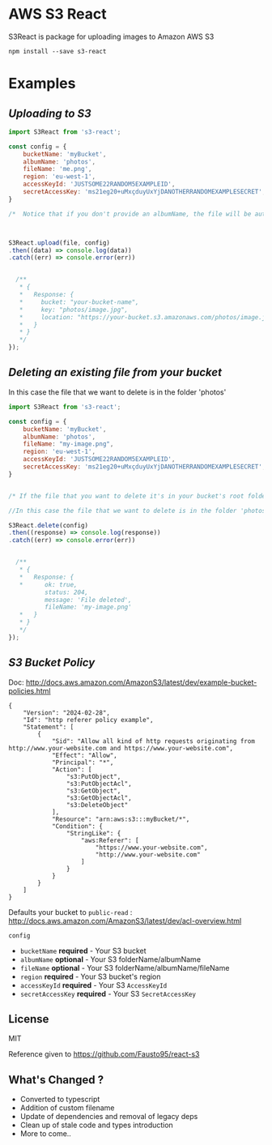 # AWS S3 React

S3React is package for uploading images to Amazon AWS S3

```
npm install --save s3-react
```


# Examples

## ***Uploading to S3***
```javascript
import S3React from 's3-react';

const config = {
    bucketName: 'myBucket',
    albumName: 'photos',
    fileName: 'me.png',
    region: 'eu-west-1',
    accessKeyId: 'JUSTSOME22RANDOM5EXAMPLEID',
    secretAccessKey: 'ms21eg20+uMxçduyUxYjDANOTHERRANDOMEXAMPLESECRET',
}

/*  Notice that if you don't provide an albumName, the file will be automatically uploaded to the root of your bucket */



S3React.upload(file, config)
.then((data) => console.log(data))
.catch((err) => console.error(err))


  /**
   * {
   *   Response: {
   *     bucket: "your-bucket-name",
   *     key: "photos/image.jpg",
   *     location: "https://your-bucket.s3.amazonaws.com/photos/image.jpg"
   *   }
   * }
   */
});
```

## ***Deleting an existing file from your bucket***

In this case the file that we want to delete is in the folder 'photos'

```javascript
import S3React from 's3-react';

const config = {
    bucketName: 'myBucket',
    albumName: 'photos',
    fileName: "my-image.png",
    region: 'eu-west-1',
    accessKeyId: 'JUSTSOME22RANDOM5EXAMPLEID',
    secretAccessKey: 'ms21eg20+uMxçduyUxYjDANOTHERRANDOMEXAMPLESECRET',
}


/* If the file that you want to delete it's in your bucket's root folder, don't provide any albumName in the config object */

//In this case the file that we want to delete is in the folder 'photos' that we referred in the config object as the albumName

S3React.delete(config)
.then((response) => console.log(response))
.catch((err) => console.error(err))


  /**
   * {
   *   Response: {
   *      ok: true,
          status: 204,
          message: 'File deleted',
          fileName: 'my-image.png'
   *   }
   * }
   */
});
```

## ***S3 Bucket Policy***

Doc: http://docs.aws.amazon.com/AmazonS3/latest/dev/example-bucket-policies.html

```
{
    "Version": "2024-02-28",
    "Id": "http referer policy example",
    "Statement": [
        {
            "Sid": "Allow all kind of http requests originating from http://www.your-website.com and https://www.your-website.com",
            "Effect": "Allow",
            "Principal": "*",
            "Action": [
                "s3:PutObject",
                "s3:PutObjectAcl",
                "s3:GetObject",
                "s3:GetObjectAcl",
                "s3:DeleteObject"
            ],
            "Resource": "arn:aws:s3:::myBucket/*",
            "Condition": {
                "StringLike": {
                    "aws:Referer": [
                        "https://www.your-website.com",
                        "http://www.your-website.com"
                    ]
                }
            }
        }
    ]
}
```



Defaults your bucket to `public-read` : http://docs.aws.amazon.com/AmazonS3/latest/dev/acl-overview.html


`config`
  * `bucketName` **required** - Your S3 bucket
  * `albumName` **optional** - Your S3 folderName/albumName
  * `fileName` **optional** - Your S3 folderName/albumName/fileName
  * `region` **required** - Your S3 bucket's region
  * `accessKeyId` **required** - Your S3 `AccessKeyId`
  * `secretAccessKey` **required** - Your S3 `SecretAccessKey`

## License

MIT
    
Reference given to https://github.com/Fausto95/react-s3

## What's Changed ?
*  Converted to typescript
*  Addition of custom filename
*  Update of dependencies and removal of legacy deps
*  Clean up of stale code and types introduction
*  More to come..